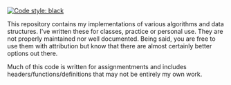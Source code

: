 [![Code style: black](https://img.shields.io/badge/code%20style-black-000000.svg)](https://github.com/psf/black)

This repository contains my implementations of various algorithms and data structures. 
I've written these for classes, practice or personal use. They are not properly maintained nor well documented.
Being said, you are free to use them with attribution but know that there are almost certainly better options out there.

Much of this code is written for assignmentments and includes headers/functions/definitions that may not be
entirely my own work.
